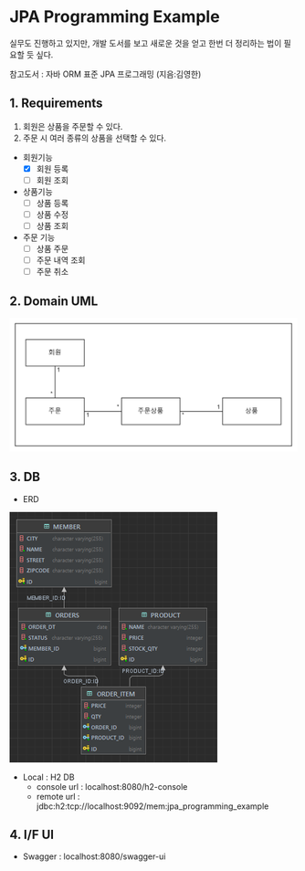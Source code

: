# JPA Programming Example

실무도 진행하고 있지만, 개발 도서를 보고 새로운 것을 얻고 한번 더 정리하는 법이 필요할 듯 싶다. 

참고도서 : 자바 ORM 표준 JPA 프로그래밍 (지음:김영한)

## 1. Requirements

1. 회원은 상품을 주문할 수 있다. 
2. 주문 시 여러 종류의 상품을 선택할 수 있다.
- 회원기능
    - [x] 회원 등록
    - [ ] 회원 조회
- 상품기능
    - [ ] 상품 등록
    - [ ] 상품 수정
    - [ ] 상품 조회
- 주문 기능
    - [ ] 상품 주문
    - [ ] 주문 내역 조회
    - [ ] 주문 취소

## 2. Domain UML
![uml.jpg](lib/resources/readme/uml.jpg)

## 3. DB
- ERD

![erd.png](lib/resources/readme/erd.jpg)

- Local : H2 DB
  - console url : localhost:8080/h2-console
  - remote url : jdbc:h2:tcp://localhost:9092/mem:jpa_programming_example

## 4. I/F UI
- Swagger : localhost:8080/swagger-ui

